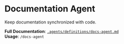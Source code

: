 # Documentation Agent

Keep documentation synchronized with code.

**Full Documentation**: [`.agents/definitions/docs-agent.md`](../../.agents/definitions/docs-agent.md)  
**Usage**: `/docs-agent`